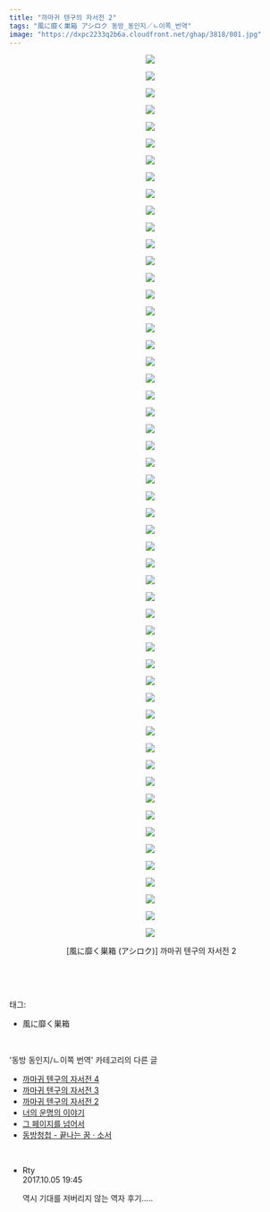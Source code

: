 ```yaml
---
title: "까마귀 텐구의 자서전 2"
tags: "風に靡く巣箱 アシロク 동방_동인지／ㄴ이쪽_번역"
image: "https://dxpc2233q2b6a.cloudfront.net/ghap/3818/001.jpg"
---
```

<div class="article">
<p style="text-align: center; clear: none; float: none;"><img src="{{ site.imgserver3 }}/ghap/3818/001.jpg"/></p>
<p style="text-align: center; clear: none; float: none;"><img src="{{ site.imgserver3 }}/ghap/3818/002.jpg"/></p>
<p style="text-align: center; clear: none; float: none;"><img src="{{ site.imgserver3 }}/ghap/3818/003.jpg"/></p>
<p style="text-align: center; clear: none; float: none;"><img src="{{ site.imgserver3 }}/ghap/3818/004.jpg"/></p>
<p style="text-align: center; clear: none; float: none;"><img src="{{ site.imgserver3 }}/ghap/3818/005.jpg"/></p>
<p style="text-align: center; clear: none; float: none;"><img src="{{ site.imgserver3 }}/ghap/3818/006.jpg"/></p>
<p style="text-align: center; clear: none; float: none;"><img src="{{ site.imgserver3 }}/ghap/3818/007.jpg"/></p>
<p style="text-align: center; clear: none; float: none;"><img src="{{ site.imgserver3 }}/ghap/3818/008.jpg"/></p>
<p style="text-align: center; clear: none; float: none;"><img src="{{ site.imgserver3 }}/ghap/3818/009.jpg"/></p>
<p style="text-align: center; clear: none; float: none;"><img src="{{ site.imgserver3 }}/ghap/3818/010.jpg"/></p>
<p style="text-align: center; clear: none; float: none;"><img src="{{ site.imgserver3 }}/ghap/3818/011.jpg"/></p>
<p style="text-align: center; clear: none; float: none;"><img src="{{ site.imgserver3 }}/ghap/3818/012.jpg"/></p>
<p style="text-align: center; clear: none; float: none;"><img src="{{ site.imgserver3 }}/ghap/3818/013.jpg"/></p>
<p style="text-align: center; clear: none; float: none;"><img src="{{ site.imgserver3 }}/ghap/3818/014.jpg"/></p>
<p style="text-align: center; clear: none; float: none;"><img src="{{ site.imgserver3 }}/ghap/3818/015.jpg"/></p>
<p style="text-align: center; clear: none; float: none;"><img src="{{ site.imgserver3 }}/ghap/3818/016.jpg"/></p>
<p style="text-align: center; clear: none; float: none;"><img src="{{ site.imgserver3 }}/ghap/3818/017.jpg"/></p>
<p style="text-align: center; clear: none; float: none;"><img src="{{ site.imgserver3 }}/ghap/3818/018.jpg"/></p>
<p style="text-align: center; clear: none; float: none;"><img src="{{ site.imgserver3 }}/ghap/3818/019.jpg"/></p>
<p style="text-align: center; clear: none; float: none;"><img src="{{ site.imgserver3 }}/ghap/3818/020.jpg"/></p>
<p style="text-align: center; clear: none; float: none;"><img src="{{ site.imgserver3 }}/ghap/3818/021.jpg"/></p>
<p style="text-align: center; clear: none; float: none;"><img src="{{ site.imgserver3 }}/ghap/3818/022.jpg"/></p>
<p style="text-align: center; clear: none; float: none;"><img src="{{ site.imgserver3 }}/ghap/3818/023.jpg"/></p>
<p style="text-align: center; clear: none; float: none;"><img src="{{ site.imgserver3 }}/ghap/3818/024.jpg"/></p>
<p style="text-align: center; clear: none; float: none;"><img src="{{ site.imgserver3 }}/ghap/3818/025.jpg"/></p>
<p style="text-align: center; clear: none; float: none;"><img src="{{ site.imgserver3 }}/ghap/3818/026.jpg"/></p>
<p style="text-align: center; clear: none; float: none;"><img src="{{ site.imgserver3 }}/ghap/3818/027.jpg"/></p>
<p style="text-align: center; clear: none; float: none;"><img src="{{ site.imgserver3 }}/ghap/3818/028.jpg"/></p>
<p style="text-align: center; clear: none; float: none;"><img src="{{ site.imgserver3 }}/ghap/3818/029.jpg"/></p>
<p style="text-align: center; clear: none; float: none;"><img src="{{ site.imgserver3 }}/ghap/3818/030.jpg"/></p>
<p style="text-align: center; clear: none; float: none;"><img src="{{ site.imgserver3 }}/ghap/3818/031.jpg"/></p>
<p style="text-align: center; clear: none; float: none;"><img src="{{ site.imgserver3 }}/ghap/3818/032.jpg"/></p>
<p style="text-align: center; clear: none; float: none;"><img src="{{ site.imgserver3 }}/ghap/3818/033.jpg"/></p>
<p style="text-align: center; clear: none; float: none;"><img src="{{ site.imgserver3 }}/ghap/3818/034.jpg"/></p>
<p style="text-align: center; clear: none; float: none;"><img src="{{ site.imgserver3 }}/ghap/3818/035.jpg"/></p>
<p style="text-align: center; clear: none; float: none;"><img src="{{ site.imgserver3 }}/ghap/3818/036.jpg"/></p>
<p style="text-align: center; clear: none; float: none;"><img src="{{ site.imgserver3 }}/ghap/3818/037.jpg"/></p>
<p style="text-align: center; clear: none; float: none;"><img src="{{ site.imgserver3 }}/ghap/3818/038.jpg"/></p>
<p style="text-align: center; clear: none; float: none;"><img src="{{ site.imgserver3 }}/ghap/3818/039.jpg"/></p>
<p style="text-align: center; clear: none; float: none;"><img src="{{ site.imgserver3 }}/ghap/3818/040.jpg"/></p>
<p style="text-align: center; clear: none; float: none;"><img src="{{ site.imgserver3 }}/ghap/3818/041.jpg"/></p>
<p style="text-align: center; clear: none; float: none;"><img src="{{ site.imgserver3 }}/ghap/3818/042.jpg"/></p>
<p style="text-align: center; clear: none; float: none;"><img src="{{ site.imgserver3 }}/ghap/3818/043.jpg"/></p>
<p style="text-align: center; clear: none; float: none;"><img src="{{ site.imgserver3 }}/ghap/3818/044.jpg"/></p>
<p style="text-align: center; clear: none; float: none;"><img src="{{ site.imgserver3 }}/ghap/3818/045.jpg"/></p>
<p style="text-align: center; clear: none; float: none;"><img src="{{ site.imgserver3 }}/ghap/3818/046.jpg"/></p>
<p style="text-align: center; clear: none; float: none;"><img src="{{ site.imgserver3 }}/ghap/3818/047.jpg"/></p>
<p style="text-align: center; clear: none; float: none;"><img src="{{ site.imgserver3 }}/ghap/3818/048.jpg"/></p>
<p style="text-align: center; clear: none; float: none;"><img src="{{ site.imgserver3 }}/ghap/3818/049.jpg"/></p>
<p style="text-align: center; clear: none; float: none;"><img src="{{ site.imgserver3 }}/ghap/3818/050.jpg"/></p>
<p style="text-align: center; clear: none; float: none;"><img src="{{ site.imgserver3 }}/ghap/3818/051.jpg"/></p>
<p style="text-align: center; clear: none; float: none;"><img src="{{ site.imgserver3 }}/ghap/3818/052.jpg"/></p>
<p style="text-align: center; clear: none; float: none;"><img src="{{ site.imgserver3 }}/ghap/3818/053.jpg"/></p>
<p style="text-align: center; clear: none; float: none;"> [風に靡く巣箱 (アシロク)] 까마귀 텐구의 자서전 2</p>
<p><br/></p>
</div><br/>
<div class="tagTrail">
<p>태그: </p>
<ul>
<li>風に靡く巣箱</li>
</ul>
</div><br/>
<div class="another">
<p>'동방 동인지/ㄴ이쪽 번역' 카테고리의 다른 글</p>
<ul>
<li><a href="/ghap_3845">까마귀 텐구의 자서전 4</a></li>
<li><a href="/ghap_3819">까마귀 텐구의 자서전 3</a></li>
<li><a href="/ghap_3818">까마귀 텐구의 자서전 2</a></li>
<li><a href="/ghap_3815">너의 운명의 이야기</a></li>
<li><a href="/ghap_3801">그 페이지를 넘어서</a></li>
<li><a href="/ghap_3786">동방청첩 - 끝나는 꿈 · 소서</a></li>
</ul>
</div><br/>
<div class="cb_module cb_fluid">
<div class="cb_wrt cb_profile">
<div class="comment">
<ul>
<li class="cb_thumb_off" id="comment15097543">
<div class="cb_comment_area">
<div class="cb_info_area">
<div class="cb_section">
<span class="cb_nick_name">Rty</span>
</div>
<div class="cb_section">
<span class="cb_date">2017.10.05 19:45 </span>
</div>
</div>
<div class="cb_dsc_comment">
<p class="cb_dsc">
											역시 기대를 저버리지 않는 역자 후기.....
										</p>
</div>
</div></li>
</ul>
</div>
</div><!-- commentList close -->
</div><br/>
